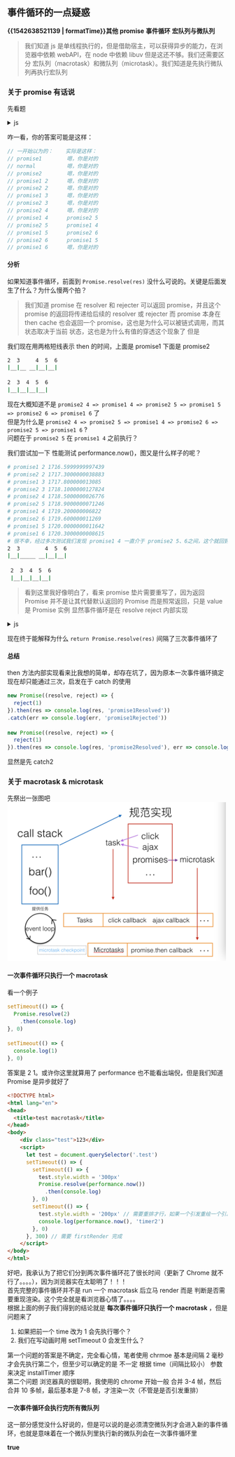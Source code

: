 ## 事件循环的一点疑惑

<b class="update-time">{{1542638521139 | formatTime}}</b><b class="type">其他</b>
<b class='kw'>promise</b> <b class='kw'>事件循环</b> <b class='kw'>宏队列与微队列</b>

> 我们知道 js 是单线程执行的，但是借助宿主，可以获得异步的能力，在浏览器中依赖 webAPI，在 node 中依赖 libuv
但是这还不够。我们还需要区分 宏队列（macrotask）和微队列（microtask）。我们知道是先执行微队列再执行宏队列

### 关于 promise 有话说

先看题

<details>
  <summary>js</summary>

  ```js
  new Promise(resolve => {
    console.log('promise1')
    resolve(1)
  }).then(res => {
    console.log('promise1', ++res)
    performance.now()
    return res
  }).then(res => {
    console.log('promise1', ++res)
    return Promise.resolve(res) // 注意这里不一样
  }).then(res => {
    console.log('promise1', ++res)
    return res
  }).then(res => {
    console.log('promise1', ++res)
    return res
  }).then(res => {
    console.log('promise1', ++res)
    return res
  })

  console.log('normal')

  new Promise(resolve => {
    console.log('promise2')
    resolve(1)
  }).then(res => {
    console.log('promise2', ++res)
    return res
  }).then(res => {
    console.log('promise2', ++res)
    return res
  }).then(res => {
    console.log('promise2', ++res)
    return res
  }).then(res => {
    console.log('promise2', ++res)
    return res
  }).then(res => {
    console.log('promise2', ++res)
    return res
  })
  ```

</details>


咋一看，你的答案可能是这样：

```js
// 一开始以为的：    实际是这样：
// promise1        嗯，你是对的
// normal          嗯，你是对的
// promise2        嗯，你是对的
// promise1 2      嗯，你是对的
// promise2 2      嗯，你是对的
// promise1 3      嗯，你是对的
// promise2 3      嗯，你是对的
// promise2 4      嗯，你是对的
// promise1 4      promise2 5
// promise2 5      promise1 4
// promise1 5      promise2 6
// promise2 6      promise1 5
// promise1 6      嗯，你是对的
```

#### 分析

如果知道事件循环，前面到 `Promise.resolve(res)` 没什么可说的。关键是后面发生了什么？为什么慢两个拍？

> 我们知道 promise 在 resolver 和 rejecter 可以返回 promise，并且这个 promise 的返回将传递给后续的 resolver 或 rejecter
而 promise 本身在 then cache 也会返回一个 promise，这也是为什么可以被链式调用，而其状态取决于当前 状态，这也是为什么有值的穿透这个现象了
但是

我们现在用两格短线表示 then 的时间，上面是 promise1 下面是 promise2

```sh
2  3     4  5  6
|__|__ __|__|__|

2  3  4  5  6
|__|__|__|__|
```

现在大概知道不是 `promise2 4 => promise1 4 => promise2 5 => promise1 5 => promise2 6 => promise1 6` 了  
但是为什么是 `promise2 4 => promise2 5 => promise1 4 => promise2 6 => promise2 5 => promise1 6` ?  
问题在于 `promise2 5` 在 `promise1 4` 之前执行？  

我们尝试加一下 性能测试 performance.now()，图又是什么样子的呢？

```sh
# promise1 2 1716.5999999997439
# promise2 2 1717.3000000038883
# promise1 3 1717.800000013085
# promise2 3 1718.1000000127824
# promise2 4 1718.5000000026776
# promise2 5 1718.9000000071246
# promise1 4 1719.200000006822
# promise2 6 1719.600000011269
# promise1 5 1720.0000000011642
# promise1 6 1720.3000000008615
# 很不幸，经过多次测试我们发现 promise1 4 一直介于 promise2 5、6之间，这个就回到事件循环本质上了，每一个 then 都是在微队列的一个切片上，不会重合，所以上面的图如下：
2  3        4  5  6
|__|_____ __|__|__|

 2  3  4  5  6
 |__|__|__|__|
```

> 看到这里我好像明白了，看来 promise 垫片需要重写了，因为返回 Promise 并不是让其代替默认返回的 Promise 而是照常返回，只是 value 是 Promise 实例
显然事件循环是在 resolve reject 内部实现

<details>
  <summary>js</summary>

  ```js
  Promise.resolve = function(result) {
    return new Promise(resolve => {
      if (result && result.constructor === Promise) {
        result.then(resolve)
      } else {
        resolve(result)
      }
    })
  }

  Promise.prototype.then = function(fn, fn2) {
    // 省略状态判断
    return Promise.resolve(fn(this.data))
  }

  // 可能还是懵的，那我们再来看 返回 Promise.resolve(res)即 result就是 Promise.resolve(res)
  Promise.resolve = function(result) {
    return new Promise(resolve => {
      if (result && result.constructor === Promise) {
        // Promise.resolve(res).then(resolve)
        let pro = Promise.resolve(res) // Promise.resolve 内部调用一次 resolve
        pro.then(fn) // then 内部调用 Promise.resolve, Promise.resolve 调用 resolve 两次了
        // 这里 fn 就是 resolve 一共三次，所以间隔了三次事件循环
      } else {
        resolve(result)
      }
    })
  }
  ```

</details>

现在终于能解释为什么 `return Promise.resolve(res)` 间隔了三次事件循环了

#### 总结

then 方法内部实现看来比我想的简单，却存在坑了，因为原本一次事件循环搞定现在却只能通过三次，启发在于 catch 的使用

```js
new Promise((resolve, reject) => {
  reject(1)
}).then(res => console.log(res, 'promise1Resolved'))
.catch(err => console.log(err, 'promise1Rejected'))

new Promise((resolve, reject) => {
  reject(1)
}).then(res => console.log(res, 'promise2Resolved'), err => console.log(err, 'promise2Rejected'))
```

显然是先 catch2

### 关于 macrotask & microtask

先祭出一张图吧  
<img src="../assets/imgs/eventLoop.jpg" width="500px" />

#### 一次事件循环只执行一个 macrotask

看一个例子

```js
setTimeout(() => {
  Promise.resolve(2)
    .then(console.log)
}, 0)

setTimeout(() => {
  console.log(1)
}, 0)
```

答案是 2 1。或许你这里就算用了 performance 也不能看出端倪，但是我们知道 Promise 是异步就好了

```html
<!DOCTYPE html>
<html lang="en">
<head>
  <title>test macrotask</title>
</head>
<body>
    <div class="test">123</div>
    <script>
      let test = document.querySelector('.test')
      setTimeout(() => {
        setTimeout(() => {
          test.style.width = '300px'
          Promise.resolve(performance.now())
            .then(console.log)
        }, 0)
        setTimeout(() => {
          test.style.width = '200px' // 需要重排才行，如果一个引发重绘一个引发重排也不会 render
          console.log(performance.now(), 'timer2')
        }, 0)
      }, 300) // 需要 firstRender 完成
    </script>
</body>
</html>
```

好吧，我承认为了把它们分到两次事件循环花了很长时间（更新了 Chrome 就不行了。。。。），因为浏览器实在太聪明了！！！  
首先完整的事件循环并不是 run 一个 macrotask 后立马 render 而是 判断是否需要重现渲染。这个完全就是看浏览器心情了。。。。  
根据上面的例子我们得到的结论就是 **每次事件循环只执行一个 macrotask** ，但是问题来了

1. 如果把前一个 time 改为 1 会先执行哪个？
2. 我们在写动画时用 setTimeout 0 会发生什么？

第一个问题的答案是不确定，完全看心情，笔者使用 chrmoe 基本是间隔 2 毫秒才会先执行第二个，但至少可以确定的是 不一定 根据 time（间隔比较小） 参数来决定 installTimer 顺序  
第二个问题 浏览器真的很聪明，我使用的 chrome 开始一般 合并 3-4 帧，然后 合并 10 多帧，最后基本是 7-8 帧，才渲染一次（不管是是否引发重排）

#### 一次事件循环会执行完所有微队列

这一部分感觉没什么好说的，但是可以说的是必须清空微队列才会进入新的事件循环，也就是意味着在一个微队列里执行新的微队列会在一次事件循环里


<b class="show-blog">true</b>
